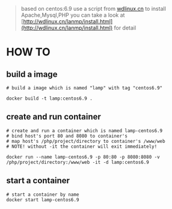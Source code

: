 > based on centos:6.9
> use a script from [wdlinux.cn](http://wdlinux.cn) to install Apache,Mysql,PHP 
> you can take a look at [http://wdlinux.cn/lanmp/install.html](http://wdlinux.cn/lanmp/install.html) for detail

# HOW TO

## build a image
``` shell
# build a image which is named "lamp" with tag "centos6.9"

docker build -t lamp:centos6.9 .
```
## create and run container
``` shell
# create and run a container which is named lamp-centos6.9
# bind host's port 80 and 8080 to container's
# map host's /php/project/directory to container's /www/web
# NOTE! without -it the container will exit immediately!

docker run --name lamp-centos6.9 -p 80:80 -p 8080:8080 -v /php/project/directory:/www/web -it -d lamp:centos6.9
```
## start a container
```
# start a container by name
docker start lamp-centos6.9
```
